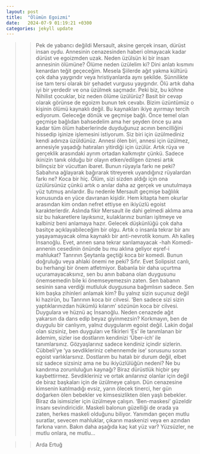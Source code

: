 ```yaml
---
layout: post
title:  "Ölümün Egoizmi"
date:   2024-07-9 01:19:21 +0300
categories: jekyll update
---
```

 >> Pek de yabancı değildi Mersault, aksine gerçek insan, dürüst insan oydu. Annesinin cenazesinden haberi olmayacak kadar dürüst ve egoizmden uzak. Neden üzülsün ki bir insan annesinin ölümüne? Ölüme neden üzülelim ki? 
 >> Dini anlatı kısmını kenardan teğit geçeceğim. Mesela Şiilerde ağıt yakma kültürü çok daha yaygındır veya hristiyanlarda aynı şekilde. Sünnilikte ise tam tersi olarak bir şehadet vurgusu yaygındır. Ölü artık daha iyi bir yerdedir ve ona üzülmek saçmadır. Peki biz, bu köhne Nihilist çocuklar, biz neden ölüme üzülürüz? 
 >> Basit bir cevap olarak görünse de egoizm bunun tek cevabı. Bizim üzüntümüz o kişinin ölümü kaynaklı değil. Bu kaynakları ikiye ayırmayı tercih ediyorum. Geleceğe dönük ve geçmişe bağlı. Önce temel olan geçmişe bağlıdan bahsedelim ama her şeyden önce şu ana kadar tüm ölüm haberlerinde duyduğunuz acının bencilliğini hissedip işinize işlemesini istiyorum. Siz biri için üzülmediniz kendi adınıza üzüldünüz. 
 >> Annesi ölen biri, annesi için üzülmez, annesiyle yaşadığı hatıraları yitirdiği için üzülür. Artık rüya ve gerçeklik arasındaki ayrım ortadan kalkmıştır çünkü. Sadece ikinizin tanık olduğu bir olayın etken/edilgen öznesi artık bilinçsiz bir vücuttan ibaret. Bunun rüyayla farkı ne peki? Sabahına ağlayarak bağırarak titreyerek uyandığınız rüyalardan farkı ne? Koca bir hiç. Ölüm, sizi sizden aldığı için ona üzülürsünüz çünkü artık o anılar daha az gerçek ve unutulmaya yüz tutmuş anılardır. 
 >> Bu nedenle Mersault geçmişe bağlılık konusunda en yüce davranan kişidir. Hem kitapta hem okurlar arasından kim ondan nefret ettiyse en ikiyüzlü egoist karakterlerdir. Aslında fikir Mersault ile dahi gelmedi aklıma ama siz bu hakaretlere layıksınız, kulaklarınız bunları işitmeye ve kalbiniz beni anlamaya hazır. 
 >> Gelecek düşkünlüğü çok daha basitçe açıklayabileceğim bir olgu. Artık o insanla tekrar bir anı yaşayamayacak olma kaynaklı bir anti-nevrotik konum. Ah kalleş İnsanoğlu. Evet, annen sana tekrar sarılamayacak -hah Komedi- annenin cesedinin önünde bu mu aklına geliyor eşref-i mahlukat? Tanrının Şeytanla geçtiği koca bir komedi. 
 Bunun doğruluğu veya ahlaki önemi ne peki? Sıfır. Evet Solipsist canlı, bu herhangi bir önem atfetmiyor. 
 >> Babanla bir daha uçurtma uçuramayacaksınız, sen bu anın babana olan duygusunu önemsemedin bile ki önemseyemezsin zaten. Sen babanın sesinin sana verdiği mutluluk duygusuna bağımlısın sadece. Sen kim başka zihinleri anlamak kim? Bu yalnız sizin suçunuz değil ki hazirûn, bu Tanrının koca bir cilvesi. ‘Ben sadece sizi sizin yaptıklarınızdan hükümlü kılarım’ sözünün koca bir cilvesi. 
 >> Duygulara ve hüznü aç İnsanoğlu. Neden cenazede ağıt yakarsın da dans edip beyaz giyinmezsin? Korkmayın, ben de duygulu bir canlıyım, yalnız duygularım egoist değil. Lakin doğal olan sizsiniz, ben duyguları ve fikirleri ‘Es’ ile tanımlanan bir âdemim, sizler ise dostlarım kendinizi ‘Über-ich’ ile tanımlarsınız. Gözyaşlarınız sadece kendiniz içindir sizlerin. Cübbeli’ye ‘ya sevdikleriniz cehennemde ise’ sorusunu soran egoist varlıklarsınız. 
 >> Dostlarım bu hatalı bir durum değil, elbet siz sadece sizsiniz ama ne bu ikiyüzlülüğün nedeni? Ne bu kandırma zorunluluğun kaynağı? Biraz dürüstlük hiçbir şey kaybettirmez. Sevdikleriniz ve ortak anılarınız olanlar için değil de biraz başkaları için de üzülmeye çalışın. Dün cenazesine kimsenin katılmadığı evsiz, yarın ölecek tinerci, her gün doğarken ölen bebekler ve kimsesizlikten ölen yaşlı bebekler. Biraz da isimsizler için üzülmeye çalışın. ‘Ben-maskesi’ güzeldir insanı sevindiricidir. 
 >> Maskeli balonun güzelliği de orada ya zaten, herkes maskeli olduğunu biliyor. Yanımdan geçen mutlu suratlar, sevecen mahluklar, çıkarın maskenizi veya en azından farkına varın. Bakın daha aşağıda kaç kat yüz var? Yüzsüzler, ne mutlu onlara, ne mutlu…


>> Arda Ertuğ
